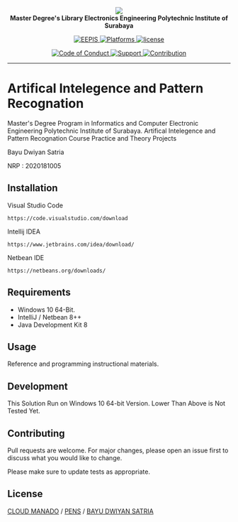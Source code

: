 <p align="center">
    <a href="https://bayudwiyansatria.github.io/pascasarjana">
        <img src="http://bayudwiyansatria.pasca.student.pens.ac.id/pens.png" />
    </a>
    <br>
    <strong>Master Degree's Library Electronics Engineering Polytechnic Institute of Surabaya</strong>
</p>
<p align="center">
	<a href="#">
		<img src="https://img.shields.io/badge/%20Build-EEPIS-blue.svg?style=flat-square" alt="EEPIS" />
	</a>
	<a href="#">
		<img src="https://img.shields.io/badge/%20Platforms-Windows-brightgreen.svg?style=flat-square" alt="Platforms" />
	</a>
    <a href="https://github.com/bayudwiyansatria/pascasarjana/blob/master/LICENSE">
		<img src="https://img.shields.io/badge/%20Licence-EEPIS-green.svg?style=flat-square" alt="license" />
	</a>
</p>
<p align="center">
	<a href="https://github.com/bayudwiyansatria/pascasarjana/blob/master/docs/CODE_OF_CONDUCT.md">
		<img src="https://img.shields.io/badge/Community-Code%20of%20Conduct-orange.svg?style=flat-squre" alt="Code of Conduct" />
	</a>
    <a href="https://github.com/bayudwiyansatria/pascasarjana/blob/master/docs/SUPPORT.md">
		<img src="https://img.shields.io/badge/Community-Support-red.svg?style=flat-square" alt="Support" />
	</a>
    <a href="https://github.com/bayudwiyansatria/pascasarjana/blob/master/docs/CONTRIBUTING.md">
		<img src="https://img.shields.io/badge/%20Community-Contribution-yellow.svg?style=flat-square" alt="Contribution" />
	</a>
</p>
<hr>


# Artifical Intelegence and Pattern Recognation

Master's Degree Program in Informatics and Computer Electronic Engineering Polytechnic Institute of Surabaya.
Artifical Intelegence and Pattern Recognation Course Practice and Theory Projects

Bayu Dwiyan Satria

NRP : 2020181005

## Installation
Visual Studio Code

```
https://code.visualstudio.com/download
```

Intellij IDEA
```
https://www.jetbrains.com/idea/download/
```

Netbean IDE
```
https://netbeans.org/downloads/
```
## Requirements

* Windows 10 64-Bit.
* IntelliJ / Netbean 8++
* Java Development Kit 8

## Usage

Reference and programming instructional materials.

## Development

This Solution Run on Windows 10 64-bit Version.
Lower Than Above is Not Tested Yet.

## Contributing
Pull requests are welcome. For major changes, please open an issue first to discuss what you would like to change.

Please make sure to update tests as appropriate.

## License
[CLOUD MANADO](https://cloudmanado.store) / [PENS](http://bayudwiyansatria.pasca.student.pens.ac.id/) / [BAYU DWIYAN SATRIA](https://bayudwiyansatria.site)